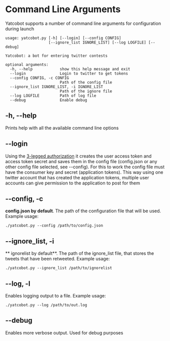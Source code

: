 # Command Line Arguments

Yatcobot supports a number of command line arguments for configuration during
launch

```
usage: yatcobot.py [-h] [--login] [--config CONFIG]
                   [--ignore_list IGNORE_LIST] [--log LOGFILE] [--debug]

Yatcobot: a bot for entering twitter contests

optional arguments:
  -h, --help            show this help message and exit
  --login               Login to twitter to get tokens
  --config CONFIG, -c CONFIG
                        Path of the config file
  --ignore_list IGNORE_LIST, -i IGNORE_LIST
                        Path of the ignore file
  --log LOGFILE         Path of log file
  --debug               Enable debug

```
## -h, --help
Prints help with all the available command line options

## --login
Using the [3-legged authorization](https://dev.twitter.com/oauth/3-legged)
it creates the user access token and access token secret and saves them in
the config file (config.json or any other config file selected, see --config).
For this to work the config file must have the consumer key and secret
(application tokens). This way using one twitter account that has created the
application tokens, multiple user accounts can give permission to the
application to post for them

## --config, -c
**config.json by default**.
The path of the configuration file that will be used. Example usage:
```
./yatcobot.py --config /path/to/config.json
```

## --ignore_list, -i
** ignorelist by default**. The path of the ignore_list file, that stores
the tweets that have been retweeted. Example usage:
```
./yatcobot.py --ignore_list /path/to/ignorelist

```

## --log, -l
Enables logging output to a file. Example usage:
```
./yatcobot.py --log /path/to/out.log

```

## --debug
Enables more verbose output. Used for debug purposes
